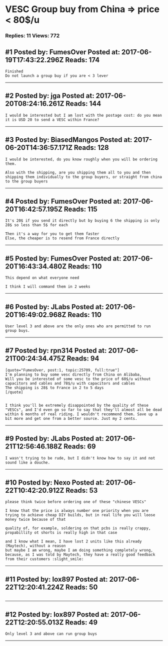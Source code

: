 # VESC Group buy from China =&gt; price &lt; 80$/u

### Replies: 11 Views: 772

## \#1 Posted by: FumesOver Posted at: 2017-06-19T17:43:22.296Z Reads: 174

```
Finished 
Do not launch a group buy if you are < 3 lever
```

---
## \#2 Posted by: jga Posted at: 2017-06-20T08:24:16.261Z Reads: 144

```
I would be interested but I am lost with the postage cost: do you mean it is USD 20 to send a VESC within France?
```

---
## \#3 Posted by: BiasedMangos Posted at: 2017-06-20T14:36:57.171Z Reads: 128

```
I would be interested, do you know roughly when you will be ordering them.

Also with the shipping, are you shipping them all to you and then shipping them individually to the group buyers, or straight from china to the group buyers
```

---
## \#4 Posted by: FumesOver Posted at: 2017-06-20T16:42:57.195Z Reads: 115

```
It's 20$ if you send it directly but by buying 6 the shipping is only 28$ so less than 5$ for each 

Then it's a way for you to get them faster 
Else, the cheaper is to resend from France directly
```

---
## \#5 Posted by: FumesOver Posted at: 2017-06-20T16:43:34.480Z Reads: 110

```
This depend on what everyone need 

I think I will command them in 2 weeks
```

---
## \#6 Posted by: JLabs Posted at: 2017-06-20T16:49:02.968Z Reads: 110

```
User level 3 and above are the only ones who are permitted to run group buys.
```

---
## \#7 Posted by: rpn314 Posted at: 2017-06-21T00:24:34.475Z Reads: 94

```
[quote="FumesOver, post:1, topic:25709, full:true"]
I'm planning to buy some vesc directly from China on Alibaba, 
Will you be interested of some vesc to the price of 60$/u without capacitors and cables and 78$/u with capacitors and cables 
The shipping is 28$ to France in 2 to 5 days 
[/quote]


I think you'll be extremely disappointed by the quality of these "VESCs", and I'd even go so far to say that they'll almost all be dead within 6 months of real riding. I wouldn't recommend them. Save up a bit more and get one from a better source. Just my 2 cents.
```

---
## \#9 Posted by: JLabs Posted at: 2017-06-21T12:56:46.188Z Reads: 69

```
I wasn't trying to be rude, but I didn't know how to say it and not sound like a douche.
```

---
## \#10 Posted by: Nexo Posted at: 2017-06-22T10:42:20.912Z Reads: 53

```
please think twice before ordering one of these "chinese VESCs"

I know that the price is always number one priority when you are trying to achieve cheap DIY builds, but in real life you will loose money twice because of that

quality of, for example, soldering on that pcbs is really crappy, propabillity ot shorts is really high in that case

and I know what I mean, I have lost 2 units like this already (Maytech), without a reason
but maybe I am wrong, maybe I am doing something completely wrong, because, as I was told by Maytech, they have a really good feedback from their customers :slight_smile:
```

---
## \#11 Posted by: lox897 Posted at: 2017-06-22T12:20:41.224Z Reads: 50

```

```

---
## \#12 Posted by: lox897 Posted at: 2017-06-22T12:20:55.013Z Reads: 49

```
Only level 3 and above can run group buys
```

---
